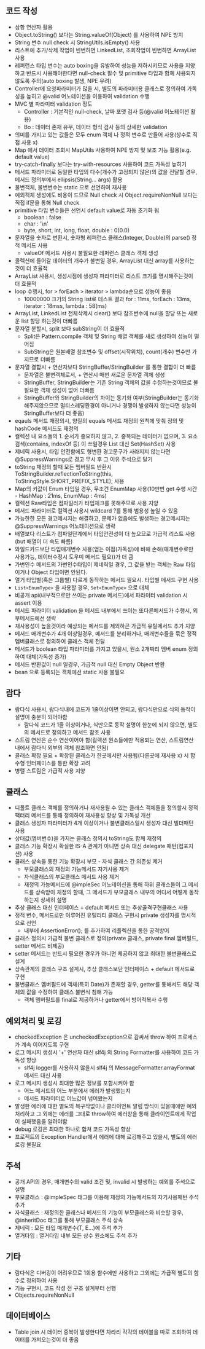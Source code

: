 ## 코드 작성
* 삼항 연산자 활용
* Object.toString() 보다는 String.valueOf(Object) 를 사용하여 NPE 방지
* String 변수 null check 시 StringUtils.isEmpty() 사용
* 리스트에 추가/삭제 작업이 빈번하면 LinkedList, 조회작업이 빈번하면 ArrayList 사용
* 레퍼런스 타입 변수는 auto boxing을 유발하여 성능을 저하시키므로 사용을 지양하고 반드시 사용해야한다면 null-check 필수 및 primitive 타입과 함께 사용되지 않도록 주의(auto boxing 발생, NPE 우려)
* Controller에 요청파라미터가 많을 시, 별도의 파라미터용 클래스로 정의하여 가독성을 높히고 @valid 어노테이션을 이용하여 validation 수행
* MVC 별 파라미터 validation 정도
    * Controller : 기본적인 null-check, 날짜 포맷 검사 등(@valid 어노테이션 활용)
    * Bo : 데이터 존재 유무, 데이터 형식 검사 등의 상세한 validation
* 의미를 가지고 있는 값들은 모두 enum 객체 나 정적 변수로 만들어 사용(상수로 직접 사용 x)
* Map 에서 데이터 조회시 MapUtils 사용하여 NPE 방지 및 보조 기능 활용(e.g. default value)
* try-catch-finally 보다는 try-with-resources 사용하여 코드 가독성 높히기
* 메서드 파라미터로 동일한 타입의 다수(개수가 고정되지 않은)의 값을 전달할 경우, 메서드 정의부에서 ellipsis(String... args) 활용
* 불변객체, 불변변수는 static 으로 선언하여 재사용
* 예외객체 생성에도 비용이 드므로 Null check 시 Object.requireNonNull 보다는 직접 if문을 통해 Null check
* primitive 타입 변수들은 선언시 default value로 자동 초기화 됨
	* boolean : false
	* char : '\n'
	* byte, short, int, long, float, double : 0(0.0)
* 문자열을 숫자로 변환시, 숫자형 레퍼런스 클래스(Integer, Double)의 parse() 정적 메서드 사용
	* valueOf 메서드 사용시 불필요한 레퍼런스 클래스 객체 생성
* 콜렉션에 들어갈 데이터의 개수가 불변일 경우, ArrayList 대신 array를 사용하는것이 더 효율적
* ArrayList 사용시, 생성시점에 생성자 파라미터로 리스트 크기를 명시해주는것이 더 효율적
* loop 수행시, for > forEach > iterator > lambda순으로 성능이 좋음
	* 10000000 크기의 String list로 테스트 결과 for : 11ms, forEach : 13ms, iterator : 18mss, lambda : 58(ms)
* ArrayList, LinkedList 전체삭제시 clear() 보다 참조변수에 null을 할당 또는 새로운 list 할당 하는것이 더빠름
* 문자열 분할시, split 보다 subString이 더 효율적
	* Split은 Pattern.compile 객체 및 String 배열 객체를 새로 생성하여 성능이 떨어짐
	* SubString은 원본배열 참조변수 및 offset(시작위치), count(개수) 변수만 가지므로 더빠름
* 문자열 결합시 + 연산자보다 StringBuffer/StringBuilder 를 통한 결합이 더 빠름
	* 문자열은 불변객체로서, + 연산시 매번 새로운 문자열 객체 생성
	* StringBuffer, StringBuilder는 기존 String 객체의 값을 수정하는것이므로 불필요한 객체 생성이 없어 더빠름
	* StringBuffer와 StringBuilder의 차이는 동기화 여부(StringBuilder는 동기화해주지않으므로 멀티스레딩환경이 아니거나 경쟁이 발생하지 않는다면 성능이 StringBuffer보다 더 좋음)
* eqauls 메서드 재정의시, 양질의 equals 메서드 재정의 원칙에 맞춰 정의 및 hashCode 메서드도 재정의
* 컬렉션 내 요소들의 1. 순서가 중요하지 않고, 2. 중복되는 데이터가 없으며, 3. 요소 검색(contains, indexOf 등) 이 쓰일경우 List 대신 Set(HashSet) 사용
* 제네릭 사용시, 타입 안전함에도 형변환 경고문구가 사라지지 않는다면 @SuppressWarnings로 경고 무시 후 그 이유 주석으로 달기 
* toString 재정의 할때 모든 멤버필드 반환시 ToStringBuilder.reflectionToString(this, ToStringStyle.SHORT_PREFIX_STYLE); 사용
* Map의 키값이 Enum 타입일 경우, 무조건 EnumMap 사용(10만번 get 수행 시간 - HashMap : 21ms, EnumMap : 4ms)
* 컬렉션 Raw타입은 컴파일러가 타입체크를 못해주므로 사용 지양
* 메서드 파라미터로 컬렉션 사용시 wildcard ?를 통해 범용성 높일 수 있음
* 가능한한 모든 경고메시지는 해결하고, 문제가 없음에도 발생하는 경고메시지는 @SuppressWarnings 어노테이션으로 생략
* 배열보다 리스트가 컴파일단계에서 타입안전성이 더 높으므로 가급적 리스트 사용(but 배열이 더 속도 빠름)
* 와일드카드보단 타입매개변수 사용(얻는 이점(가독성)에 비해 손해(매개변수로만 사용가능, 데이터수정시 도우미 메서드 필요))가 더 큼
* 가변인수 메서드의 가변인수타입이 제네릭일 경우, 그 값을 받는 객체는 Raw 타입이거나 Object 타입이면 안된다.
* 열거 타입별(혹은 그룹별) 다르게 동작하는 메서드 필요시. 타입별 메서드 구현 사용
* ```List<EnumType>``` 을 사용할 경우, ```Set<EnumType>``` 으로 대체
* 비공개 api(내부적으로만 쓰이는 private 메서드)에서 파라미터 validation 시 assert 이용
* 메서드 파라미터 validation 을 메서드 내부에서 쓰이는 또다른메서드가 수행시, 외부메서드에선 생략
* 재사용성이 높을것이라 예상되는 메서드를 제외하곤 가급적 유틸메서드 추가 지양
* 메서드 매개변수가 4개 이상일경우, 메서드를 분리하거나, 매개변수들을 묶은 정적 멤버클래스로 정의하여 클래스 객체 전달
* 메서드가 boolean 타입 파라미터를 가지고 있을시, 원소 2개짜리 멤버 enum 정의하여 대체(가독성 증가)
* 메서드 반환값이 null 일경우, 가급적 null 대신 Empty Object 반환
* bean 으로 등록되는 객체에선 static 사용 불필요

## 람다
* 람다식 사용시, 람다식내에 코드가 1줄이상이면 안되고, 람다식만으로 식의 동작이 설명이 충분히 되어야함
	* 람다식 코드가 1줄 이상이거나, 식만으로 동작 설명이 한눈에 되지 않으면, 별도의 메서드로 정의하고 메서드 참조 사용
* 스트림 연산은 순수 연산이어야 함(컬렉션 원소들에만 적용되는 연산, 스트림연산 내에서 람다식 외부의 객체 참조하면 안됨)
* 클래스 확장 필요 + 확장된 클래스가 한곳에서만 사용됨(다른곳에 재사용 x) 시 함수형 인터페이스를 통한 확장 고려
* 병렬 스트림은 가급적 사용 지양

## 클래스
* 디폴트 클래스 객체를 정의하거나 재사용될 수 있는 클래스 객체들을 정의할시 정적 팩터리 메서드를 통해 정의하여 재사용성 향상 및 가독성 개선
* 클래스 생성자 파라미터가 4개 이상이거나 불변클래스일시 생성자 대신 빌더패턴 사용
* 상태값(멤버변수)을 가지는 클래스 정의시 toString도 함께 재정의
* 클래스 기능 확장시 확실한 IS-A 관계가 아니면 상속 대신 delegate 패턴(컴포지션) 사용
* 클래스 상속을 통한 기능 확장시 부모 - 자식 클래스 간 의존성 제거
    * 부모클래스의 재정의 가능메서드 자기사용 제거
    * 자식클래스의 부모클래스 메서드 사용 제거
    * 재정의 가능메서드에 @impleSec 어노테이션을 통해 하위 클래스들이 그 메서드를 상속받아 재정의 할때, 그 메서드가 부모클래스 내부의 어디서 어떻게 동작하는지 상세히 설명
* 추상 클래스 대신 인터페이스 + default 메서드 또는 추상골격구현클래스 사용
* 정적 변수, 메서드로만 이루어진 유틸리티 클래스 구현시 private 생성자를 명시적으로 선언
	* 내부에 AssertionError(); 를 추가하여 리플렉션을 통한 공격방어
* 클래스 정의시 가급적 불변 클래스로 정의(private 클래스, private final 멤버필드, setter 메서드 비제공)
* setter 메서드는 반드시 필요한 경우가 아니면 제공하지 않고 최대한 불변클래스로 설계
* 상속관계의 클래스 구조 설계시, 추상 클래스보단 인터페이스 + default 메서드로 구현
* 불변클래스 멤버필드에 객체(특히 Date)가 존재할 경우, getter를 통해서도 해당 객체의 값을 수정하여 클래스 불변식 침해 가능
	* 객체 멤버필드를 final로 제공하거나 getter에서 방어적복사 수행

## 예외처리 및 로깅
* checkedException 은 uncheckedException으로 감싸서 throw 하여 프로세스가 계속 이어지도록 구현
* 로그 메시지 생성시 '+' 연산자 대신 slf4j 의 String Formatter를 사용하여 코드 가독성 향상
    * slf4j logger를 사용하지 않을시 slf4j 의 MessageFormatter.arrayFormat 메서드 대신 사용
* 로그 메시지 생성시 최대한 많은 정보를 포함시켜야 함
    * 어느 메서드의 어느 부분에서 에러가 발생했는지
    * 메서드 파라미터로 어느값이 넘어왔는지
* 발생한 에러에 대한 별도의 복구작없이나 클라이언트 알림 방식이 있을때에만 예외처리하고 그 외에는 에러를 그대로 throw하여 에러창을 통해 클라이언트에게 작업이 실패했음을 알려야함
* debug 로깅은 최대한 하나로 합쳐 코드 가독성 향상
* 프로젝트의 Exception Handler에서 에러에 대해 로깅해주고 있을시, 별도의 에러로깅 불필요

## 주석
* 공개 API의 경우, 매개변수의 valid 조건 및, invalid 시 발생하는 예외를 주석으로 설명
* 부모클래스 : @impleSpec 태그를 이용해 재정의 가능메서드의 자기사용패턴 주석 추가
* 자식클래스 : 재정의한 클래스나 메서드의 기능이 부모클래스와 비슷할 경우, @inheritDoc 태그를 통해 부모클래스 주석 상속
* 제네릭 : 모든 타입 매개변수(T, E...)에 주석 추가
* 열거타입 : 열거타입 내부 모든 상수 원소에도 주석 추가

## 기타
* 람다식은 디버깅이 어려우므로 1회용 함수에만 사용하고 그외에는 가급적 별도의 함수로 정의하여 사용
* 기능 구현시, 코드 작성 전 구조 설계부터 선행
* Objects.requireNonNull

## 데이터베이스
* Table join 시 데이터 중복이 발생한다면 차라리 각각의 테이블을 따로 조회하여 데이터를 가져오는것이 더 좋음